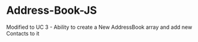 # Address-Book-JS

Modified to UC 3 - Ability to create a New AddressBook array and add new Contacts to it